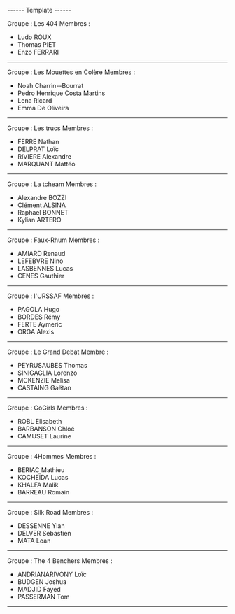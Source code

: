 ------ Template ------

Groupe : Les 404
Membres :
- Ludo ROUX
- Thomas PIET
- Enzo FERRARI

----------------------

Groupe : Les Mouettes en Colère
Membres :
- Noah Charrin--Bourrat
- Pedro Henrique Costa Martins
- Lena Ricard
- Emma De Oliveira

----------------------

Groupe : Les trucs
Membres :
- FERRE Nathan
- DELPRAT Loïc
- RIVIERE Alexandre
- MARQUANT Mattéo

----------------------

Groupe : La tcheam
Membres :
- Alexandre BOZZI
- Clément ALSINA
- Raphael BONNET
- Kylian ARTERO

----------------------

Groupe : Faux-Rhum
Membres :
- AMIARD Renaud
- LEFEBVRE Nino
- LASBENNES Lucas
- CENES Gauthier

----------------------

Groupe : l'URSSAF
Membres :
- PAGOLA Hugo
- BORDES Rémy
- FERTE Aymeric
- ORGA Alexis

----------------------

Groupe : Le Grand Debat 
Membre : 
- PEYRUSAUBES Thomas
- SINIGAGLIA Lorenzo
- MCKENZIE Melisa
- CASTAING Gaëtan

----------------------

Groupe : GoGirls
Membres :
- ROBL Elisabeth
- BARBANSON Chloé
- CAMUSET Laurine 

----------------------
  
Groupe : 4Hommes
Membres :
- BERIAC Mathieu
- KOCHEÏDA Lucas
- KHALFA Malik
- BARREAU Romain

----------------------

Groupe : Silk Road
Membres : 
- DESSENNE Ylan
- DELVER Sebastien
- MATA Loan

----------------------

Groupe : The 4 Benchers
Membres : 
- ANDRIANARIVONY Loïc
- BUDGEN Joshua
- MADJID Fayed
- PASSERMAN Tom

----------------------



